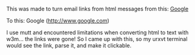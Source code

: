 This was made to turn email links from html messages from this:
    <a href="http://www.google.com">Google</a>

To this:
    Google
    (http://www.google.com)

I use mutt and encountered limitations when converting html to text with w3m... the links were gone!
So I came up with this, so my urxvt terminal would see the link, parse it, and make it clickable.
